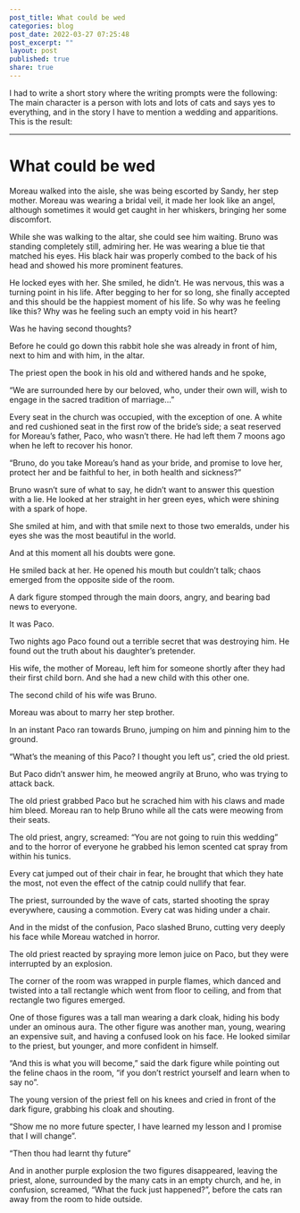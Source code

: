 ```yaml
---
post_title: What could be wed
categories: blog
post_date: 2022-03-27 07:25:48
post_excerpt: ""
layout: post
published: true
share: true
---
```


I had to write a short story where the writing prompts were the following:
The main character is a person with lots and lots of cats and says yes to everything, and in the story I have to mention a wedding and apparitions. 
This is the result:

---

# What could be wed

Moreau walked into the aisle, she was being escorted by Sandy, her step mother. Moreau was wearing a bridal veil, it made her look like an angel, although sometimes it would get caught in her whiskers, bringing her some discomfort.

While she was walking to the altar, she could see him waiting. Bruno was standing completely still, admiring her. He was wearing a blue tie that matched his eyes. His black hair was properly combed to the back of his head and showed his more prominent features.

He locked eyes with her. She smiled, he didn’t. He was nervous, this was a turning point in his life. After begging to her for so long, she finally accepted and this should be the happiest moment of his life. So why was he feeling like this? Why was he feeling such an empty void in his heart?

Was he having second thoughts?

Before he could go down this rabbit hole she was already in front of him, next to him and with him, in the altar.

The priest open the book in his old and withered hands and he spoke,

“We are surrounded here by our beloved, who, under their own will, wish to engage in the sacred tradition of marriage...”

Every seat in the church was occupied, with the exception of one. A white and red cushioned seat in the first row of the bride’s side; a seat reserved for Moreau’s father, Paco, who wasn’t there. He had left them 7 moons ago when he left to recover his honor.

“Bruno, do you take Moreau’s hand as your bride, and promise to love her, protect her and be faithful to her, in both health and sickness?”

Bruno wasn’t sure of what to say, he didn’t want to answer this question with a lie. He looked at her straight in her green eyes, which were shining with a spark of hope.

She smiled at him, and with that smile next to those two emeralds, under his eyes she was the most beautiful in the world.

And at this moment all his doubts were gone.

He smiled back at her. He opened his mouth but couldn’t talk; chaos emerged from the opposite side of the room.

A dark figure stomped through the main doors, angry, and bearing bad news to everyone.

It was Paco.

Two nights ago Paco found out a terrible secret that was destroying him. He found out the truth about his daughter’s pretender.

His wife, the mother of Moreau, left him for someone shortly after they had their first child born. And she had a new child with this other one.

The second child of his wife was Bruno.

Moreau was about to marry her step brother.

In an instant Paco ran towards Bruno, jumping on him and pinning him to the ground.

“What’s the meaning of this Paco? I thought you left us”, cried the old priest.

But Paco didn’t answer him, he meowed angrily at Bruno, who was trying to attack back.

The old priest grabbed Paco but he scrached him with his claws and made him bleed. Moreau ran to help Bruno while all the cats were meowing from their seats.

The old priest, angry, screamed: “You are not going to ruin this wedding” and to the horror of everyone he grabbed his lemon scented cat spray from within his tunics.

Every cat jumped out of their chair in fear, he brought that which they hate the most, not even the effect of the catnip could nullify that fear.

The priest, surrounded by the wave of cats, started shooting the spray everywhere, causing a commotion. Every cat was hiding under a chair.

And in the midst of the confusion, Paco slashed Bruno, cutting very deeply his face while Moreau watched in horror.

The old priest reacted by spraying more lemon juice on Paco, but they were interrupted by an explosion.

The corner of the room was wrapped in purple flames, which danced and twisted into a tall rectangle which went from floor to ceiling, and from that rectangle two figures emerged.

One of those figures was a tall man wearing a dark cloak, hiding his body under an ominous aura. The other figure was another man, young, wearing an expensive suit, and having a confused look on his face. He looked similar to the priest, but younger, and more confident in himself.

“And this is what you will become,” said the dark figure while pointing out the feline chaos in the room, “if you don’t restrict yourself and learn when to say no”.

The young version of the priest fell on his knees and cried in front of the dark figure, grabbing his cloak and shouting.

“Show me no more future specter, I have learned my lesson and I promise that I will change”.

“Then thou had learnt thy future”

And in another purple explosion the two figures disappeared, leaving the priest, alone, surrounded by the many cats in an empty church, and he, in confusion, screamed, “What the fuck just happened?”, before the cats ran away from the room to hide outside.
